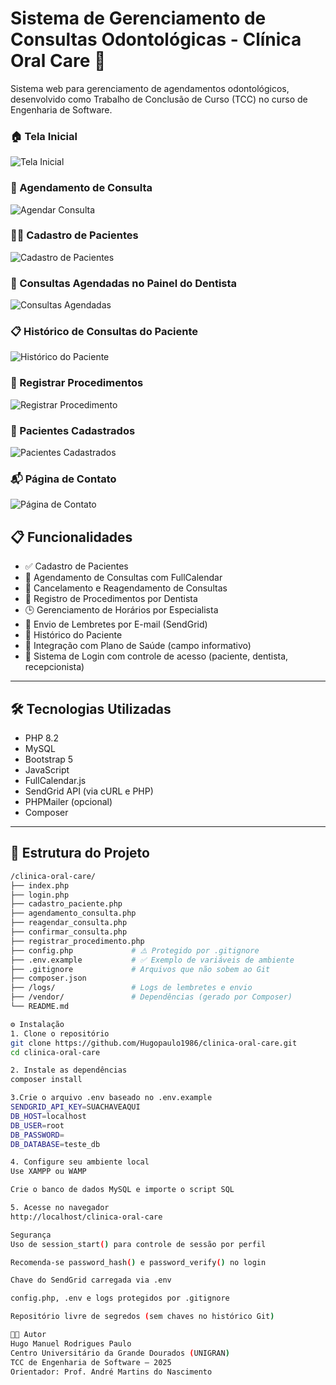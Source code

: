 # Sistema de Gerenciamento de Consultas Odontológicas - Clínica Oral Care 🦷

Sistema web para gerenciamento de agendamentos odontológicos, desenvolvido como Trabalho de Conclusão de Curso (TCC) no curso de Engenharia de Software.

### 🏠 Tela Inicial
![Tela Inicial](img/tela_index.jpg)

### 📅 Agendamento de Consulta
![Agendar Consulta](img/tela_agendamento.jpg)

### 👨‍⚕️ Cadastro de Pacientes
![Cadastro de Pacientes](img/tela_cadastro_paciente.jpg)

### 📆 Consultas Agendadas no Painel do Dentista
![Consultas Agendadas](img/tela_consultas_dentista.jpg)

### 📋 Histórico de Consultas do Paciente
![Histórico do Paciente](img/tela_historico_paciente.jpg)

### 🦷 Registrar Procedimentos
![Registrar Procedimento](img/tela_registrar_procedimento.jpg)

### 📇 Pacientes Cadastrados
![Pacientes Cadastrados](img/tela_pacientes_cadastrados.jpg)

### 📬 Página de Contato
![Página de Contato](img/tela_contato.jpg)


## 📋 Funcionalidades

- ✅ Cadastro de Pacientes
- 📅 Agendamento de Consultas com FullCalendar
- 🔄 Cancelamento e Reagendamento de Consultas
- 🦷 Registro de Procedimentos por Dentista
- 🕒 Gerenciamento de Horários por Especialista
- 📧 Envio de Lembretes por E-mail (SendGrid)
- 📁 Histórico do Paciente
- 🧾 Integração com Plano de Saúde (campo informativo)
- 🔐 Sistema de Login com controle de acesso (paciente, dentista, recepcionista)

---

## 🛠️ Tecnologias Utilizadas

- PHP 8.2
- MySQL
- Bootstrap 5
- JavaScript
- FullCalendar.js
- SendGrid API (via cURL e PHP)
- PHPMailer (opcional)
- Composer

---

## 🧱 Estrutura do Projeto

```bash
/clinica-oral-care/
├── index.php
├── login.php
├── cadastro_paciente.php
├── agendamento_consulta.php
├── reagendar_consulta.php
├── confirmar_consulta.php
├── registrar_procedimento.php
├── config.php             # ⚠️ Protegido por .gitignore
├── .env.example           # ✅ Exemplo de variáveis de ambiente
├── .gitignore             # Arquivos que não sobem ao Git
├── composer.json
├── /logs/                 # Logs de lembretes e envio
├── /vendor/               # Dependências (gerado por Composer)
└── README.md

⚙️ Instalação
1. Clone o repositório
git clone https://github.com/Hugopaulo1986/clinica-oral-care.git
cd clinica-oral-care

2. Instale as dependências
composer install

3.Crie o arquivo .env baseado no .env.example
SENDGRID_API_KEY=SUACHAVEAQUI
DB_HOST=localhost
DB_USER=root
DB_PASSWORD=
DB_DATABASE=teste_db

4. Configure seu ambiente local
Use XAMPP ou WAMP

Crie o banco de dados MySQL e importe o script SQL

5. Acesse no navegador
http://localhost/clinica-oral-care

Segurança
Uso de session_start() para controle de sessão por perfil

Recomenda-se password_hash() e password_verify() no login

Chave do SendGrid carregada via .env

config.php, .env e logs protegidos por .gitignore

Repositório livre de segredos (sem chaves no histórico Git)

👨‍🎓 Autor
Hugo Manuel Rodrigues Paulo
Centro Universitário da Grande Dourados (UNIGRAN)
TCC de Engenharia de Software – 2025
Orientador: Prof. André Martins do Nascimento